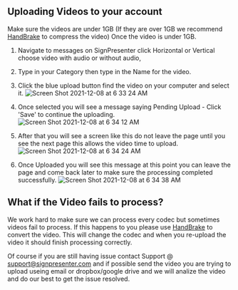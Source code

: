 ## Uploading Videos to your account
Make sure the videos are under 1GB (If they are over 1GB we recommend [HandBrake](https://handbrake.fr/) to compress the video) 
Once the video is under 1GB.
1. Navigate to messages on SignPresenter click Horizontal or Vertical choose video with audio or without audio, 
2. Type in your Category then type in the Name for the video. 
3. Click the blue upload button find the video on your computer and select it.
![Screen Shot 2021-12-08 at 6 33 24 AM](https://user-images.githubusercontent.com/65249159/145209385-1bdcf19b-1d18-4518-8d7c-3ab0949a2d79.png)

5. Once selected you will see a message saying Pending Upload - Click 'Save' to continue the uploading. 
![Screen Shot 2021-12-08 at 6 34 12 AM](https://user-images.githubusercontent.com/65249159/145209528-3e53bf7f-3e1c-4ceb-b8a1-aa0550752ce4.png)

6. After that you will see a screen like this do not leave the page until you see the next page this allows the video time to upload.
![Screen Shot 2021-12-08 at 6 34 24 AM](https://user-images.githubusercontent.com/65249159/145209728-2289d10e-7348-4f15-9c87-1aeb92a9de06.png)

7. Once Uploaded you will see this message at this point you can leave the page and come back later to make sure the processing 
completed successfully.
![Screen Shot 2021-12-08 at 6 34 38 AM](https://user-images.githubusercontent.com/65249159/145209905-efad06d9-3739-4084-b01a-14a4408cbf6b.png)

## What if the Video fails to process? 
We work hard to make sure we can process every codec but sometimes videos fail to process. If this happens to you please use [HandBrake](https://handbrake.fr/) to convert the video. This will change the codec and when you re-upload the video it should finish processing correctly. 

Of course if you are still having issue contact Support @ support@signpresenter.com and if possible send the video you are trying to upload useing email or dropbox/google drive and we will analize the video and do our best to get the issue resolved.

